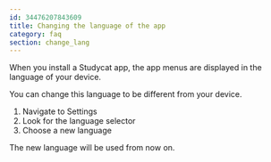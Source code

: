 ```yaml
---
id: 34476207843609
title: Changing the language of the app
category: faq
section: change_lang
---
```


When you install a Studycat app, the app menus are displayed in the language of your device. 

You can change this language to be different from your device. 

1. Navigate to Settings  
2. Look for the language selector 
3. Choose a new language 

The new language will be used from now on. 